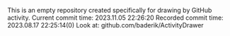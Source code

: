 This is an empty repository created specifically for drawing by GitHub activity.
Current commit time: 2023.11.05 22:26:20
Recorded commit time: 2023.08.17 22:25:14(0)
Look at: github.com/baderik/ActivityDrawer
